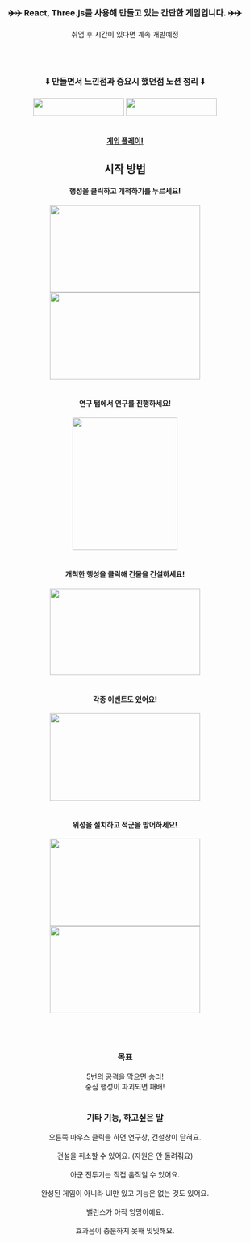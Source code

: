 <div align=center>
  
### :airplane::airplane: React, Three.js를 사용해 만들고 있는 간단한 게임입니다. :airplane::airplane:
  취업 후 시간이 있다면 계속 개발예정
  
<br/><br/>
### :arrow_down: 만들면서 느낀점과 중요시 했던점 노션 정리 :arrow_down:
  <a href="https://green-consonant-515.notion.site/React-Three-js-22-1-2a26a01604924461ac0ff54566daa711">
<img src="https://img.shields.io/badge/React+Three정리-000000?style=flat-square&logo=Notion&logoColor=white" width="180" height="35"/></a>
  <a href="https://green-consonant-515.notion.site/9a88fdbad2394fb0b5a30df3221458f5?v=bc4ae03b7b554c1face6d482003c8f66">
<img src="https://img.shields.io/badge/공부달력-000000?style=flat-square&logo=Notion&logoColor=white" width="180" height="35"/></a>
<br/><br/>
  
####  <a href="https://mjkm9163.github.io/index.html">게임 플레이!</a>
  
## 시작 방법
  #### 행성을 클릭하고 개척하기를 누르세요!
  <img src="https://user-images.githubusercontent.com/78360207/162148238-d473c008-515b-4198-bf85-2a8980867804.gif"  width="297.5" height="172.55">
  <img src="https://user-images.githubusercontent.com/78360207/162148294-e3946c4c-28c1-4357-9495-c3a39519d0ab.gif"  width="297.5" height="172.55">
<br/><br/>

#### 연구 탭에서 연구를 진행하세요!
  <img src="https://user-images.githubusercontent.com/78360207/162149335-96203f51-af72-42b5-bc82-a2e7c65acd1f.gif"  width="208.25" height="262.395">
<br/><br/>
  
#### 개척한 행성을 클릭해 건물을 건설하세요!
  <img src="https://user-images.githubusercontent.com/78360207/162150137-a6e16af2-147b-4340-8484-cac82c8273f4.gif"  width="297.5" height="172.55">
<br/><br/>
  
#### 각종 이벤트도 있어요!
  <img src="https://user-images.githubusercontent.com/78360207/162153420-d55290b5-c0fe-4b57-842f-ac2afc7a432c.gif"  width="297.5" height="172.55">
<br/><br/>
  
#### 위성을 설치하고 적군을 방어하세요!
  <img src="https://user-images.githubusercontent.com/78360207/162153534-45ac3f3a-0758-461c-a70c-fc4dd9227294.gif"  width="297.5" height="172.55">
  <img src="https://user-images.githubusercontent.com/78360207/162153551-73551609-288f-4137-a236-4c43a81e71ed.gif"  width="297.5" height="172.55">
<br/><br/><br/><br/>
  
### 목표
  5번의 공격을 막으면 승리!<br/>
  중심 행성이 파괴되면 패배!<br/><br/>
  
### 기타 기능, 하고싶은 말
  오른쪽 마우스 클릭을 하면 연구창, 건설창이 닫혀요.<br/><br/>
  건설을 취소할 수 있어요. (자원은 안 돌려줘요)<br/><br/>
  아군 전투기는 직접 움직일 수 있어요.<br/><br/>
  완성된 게임이 아니라 UI만 있고 기능은 없는 것도 있어요.<br/><br/>
  밸런스가 아직 엉망이에요.<br/><br/>
  효과음이 충분하지 못해 밋밋해요.<br/><br/>
  
</div>

